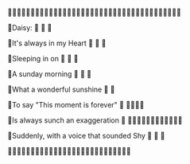  🌼🌼🌼🌼🌼🌼🌼🌼🌼🌼🌼🌼🌼🌼🌼🌼🌼🌼🌼🌼🌼🌼🌼🌼🌼🌼🌼🌼🌼🌼🌼🌼🌼🌼🌼🌼🌼🌼
 
 🌼Daisy:                                                                                    🌼
 🌼                                                                          🌼
 
 🌼It's always in my Heart                                                             🌼
 🌼                                                             🌼

 🌼Sleeping in on                                                              🌼
 🌼                                                                                      🌼
 
 🌼A sunday morning                                  🌼
 🌼                                                                                 🌼
 
 🌼What a wonderful sunshine
 🌼                                                                         🌼 
 
 🌼To say "This moment is forever"                 🌼
 🌼🌼🌼🌼
 
 🌼Is always sunch an exaggeration                         🌼
 🌼🌼🌼🌼🌼🌼🌼🌼🌼🌼🌼🌼
 
 🌼Suddenly, with a voice that sounded Shy       🌼
 🌼                                                                         🌼

 🌼🌼🌼🌼🌼🌼🌼🌼🌼🌼🌼🌼🌼🌼🌼🌼🌼🌼🌼🌼🌼🌼🌼🌼🌼🌼🌼
